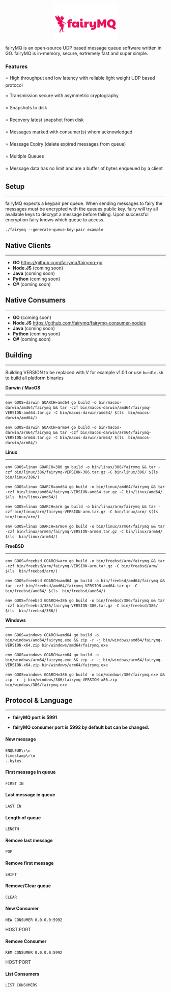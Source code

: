 <center>
    <img src="./images/fairymq.png" width="200" />
</center>
fairyMQ is an open-source UDP based message queue software written in GO.  fairyMQ is in-memory, secure, extremely fast and super simple.


### Features

⭐ High throughput and low latency with reliable light weight UDP based protocol

⭐ Transmission secure with asymmetric cryptography 

⭐ Snapshots to disk

⭐ Recovery latest snapshot from disk

⭐ Messages marked with consumer(s) whom acknowledged

⭐ Message Expiry (delete expired messages from queue)

⭐ Multiple Queues

⭐ Message data has no limit and are a buffer of bytes enqueued by a client


## Setup
**************
fairyMQ expects a keypair per queue.  When sending messages to fairy the messages must be encrypted with the queues public key.
fairy will try all available keys to decrypt a message before failing.  Upon successful encryption fairy knows which queue to access.

``` 
./fairymq --generate-queue-key-pair example
```

## Native Clients
**************
- **GO** https://github.com/fairymq/fairymq-go
- **Node.JS** (coming soon)
- **Java** (coming soon)
- **Python** (coming soon)
- **C#** (coming soon)

## Native Consumers
**************
- **GO** (coming soon)
- **Node.JS** https://github.com/fairymq/fairymq-consumer-nodejs
- **Java** (coming soon)
- **Python** (coming soon)
- **C#** (coming soon)

## Building
***************
Building
VERSION to be replaced with V for example v1.0.1 or use ``bundle.sh`` to build all platform binaries

**Darwin / MacOS**
****
```
env GOOS=darwin GOARCH=amd64 go build -o bin/macos-darwin/amd64/fairymq && tar -czf bin/macos-darwin/amd64/fairymq-VERSION-amd64.tar.gz -C bin/macos-darwin/amd64/ $(ls  bin/macos-darwin/amd64/)
```

```
env GOOS=darwin GOARCH=arm64 go build -o bin/macos-darwin/arm64/fairymq && tar -czf bin/macos-darwin/arm64/fairymq-VERSION-arm64.tar.gz -C bin/macos-darwin/arm64/ $(ls  bin/macos-darwin/arm64/)
```


**Linux**
****
```
env GOOS=linux GOARCH=386 go build -o bin/linux/386/fairymq && tar -czf bin/linux/386/fairymq-VERSION-386.tar.gz -C bin/linux/386/ $(ls  bin/linux/386/)
```

```
env GOOS=linux GOARCH=amd64 go build -o bin/linux/amd64/fairymq && tar -czf bin/linux/amd64/fairymq-VERSION-amd64.tar.gz -C bin/linux/amd64/ $(ls  bin/linux/amd64/)
```

```
env GOOS=linux GOARCH=arm go build -o bin/linux/arm/fairymq && tar -czf bin/linux/arm/fairymq-VERSION-arm.tar.gz -C bin/linux/arm/ $(ls  bin/linux/arm/)
```

```
env GOOS=linux GOARCH=arm64 go build -o bin/linux/arm64/fairymq && tar -czf bin/linux/arm64/fairymq-VERSION-arm64.tar.gz -C bin/linux/arm64/ $(ls  bin/linux/arm64/)
```


**FreeBSD**
****
```
env GOOS=freebsd GOARCH=arm go build -o bin/freebsd/arm/fairymq && tar -czf bin/freebsd/arm/fairymq-VERSION-arm.tar.gz -C bin/freebsd/arm/ $(ls  bin/freebsd/arm/)
```

```
env GOOS=freebsd GOARCH=amd64 go build -o bin/freebsd/amd64/fairymq && tar -czf bin/freebsd/amd64/fairymq-VERSION-amd64.tar.gz -C bin/freebsd/amd64/ $(ls  bin/freebsd/amd64/)
```

```
env GOOS=freebsd GOARCH=386 go build -o bin/freebsd/386/fairymq && tar -czf bin/freebsd/386/fairymq-VERSION-386.tar.gz -C bin/freebsd/386/ $(ls  bin/freebsd/386/)
```


**Windows**
****
```
env GOOS=windows GOARCH=amd64 go build -o bin/windows/amd64/fairymq.exe && zip -r -j bin/windows/amd64/fairymq-VERSION-x64.zip bin/windows/amd64/fairymq.exe
```

```
env GOOS=windows GOARCH=arm64 go build -o bin/windows/arm64/fairymq.exe && zip -r -j bin/windows/arm64/fairymq-VERSION-x64.zip bin/windows/arm64/fairymq.exe
```

```
env GOOS=windows GOARCH=386 go build -o bin/windows/386/fairymq.exe && zip -r -j bin/windows/386/fairymq-VERSION-x86.zip bin/windows/386/fairymq.exe
```


## Protocol & Language
***************

- **fairyMQ port is 5991**

- **fairyMQ consumer port is 5992 by default but can be changed.**

#### New message
``` 
ENQUEUE\r\n
timestamp\r\n
..bytes
```

#### First message in queue
``` 
FIRST IN
```

#### Last message in queue
``` 
LAST IN
```

#### Length of queue
``` 
LENGTH
```

#### Remove last message
``` 
POP
```

#### Remove first message
``` 
SHIFT
```

#### Remove/Clear queue
``` 
CLEAR
```

#### New Consumer
``` 
NEW CONSUMER 0.0.0.0:5992
```
HOST:PORT

#### Remove Consumer
``` 
REM CONSUMER 0.0.0.0:5992
```
HOST:PORT

#### List Consumers
``` 
LIST CONSUMERS
```

